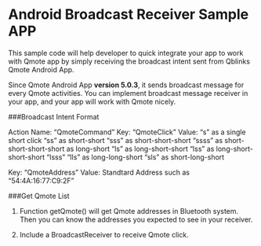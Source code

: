 Android Broadcast Receiver Sample APP
==============

This sample code will help developer to quick integrate your app to work with Qmote app by simply receiving the broadcast intent sent from Qblinks Qmote Android App.

Since Qmote Android App **version 5.0.3**, it sends broadcast message for every Qmote activities. You can implement broadcast message receiver in your app, and your app will work with Qmote nicely.


###Broadcast Intent Format

Action Name: “QmoteCommand”
Key:   “QmoteClick”
Value:       “s”     as a single short click       “ss”    as short-short       “sss”   as short-short-short       “ssss”  as short-short-short-short as long-short       “ls”    as long-short-short
       “lss”   as long-short-short-short “lsss” 
       “lls”   as long-long-short
       “sls”   as short-long-shortKey: “QmoteAddress”
Value:
      Standtard Address such as “54:4A:16:77:C9:2F”###Get Qmote List

1. Function getQmote() will get Qmote addresses in Bluetooth system.
Then you can know the addresses you expected to see in your receiver.

2. Include a BroadcastReceiver to receive Qmote click.